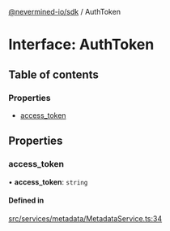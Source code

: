 [@nevermined-io/sdk](../code-reference.md) / AuthToken

# Interface: AuthToken

## Table of contents

### Properties

- [access_token](AuthToken.md#access_token)

## Properties

### access_token

• **access_token**: `string`

#### Defined in

[src/services/metadata/MetadataService.ts:34](https://github.com/nevermined-io/sdk-js/blob/e4809d494b1dd12cc268e67289765b571409560d/src/services/metadata/MetadataService.ts#L34)
